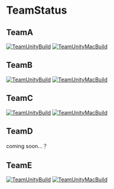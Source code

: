 # TeamStatus

## TeamA
[![TeamUnityBuild](https://github.com/VGA-Team2024/TeamA/actions/workflows/TeamUnityBuild.yml/badge.svg)](https://github.com/VGA-Team2024/TeamA/actions/workflows/TeamUnityBuild.yml)
[![TeamUnityMacBuild](https://github.com/VGA-Team2024/TeamA/actions/workflows/TeamUnityMacBuild.yml/badge.svg)](https://github.com/VGA-Team2024/TeamA/actions/workflows/TeamUnityMacBuild.yml)

## TeamB
[![TeamUnityBuild](https://github.com/VGA-Team2024/TeamB/actions/workflows/UnityBuild.yml/badge.svg)](https://github.com/VGA-Team2024/TeamB/actions/workflows/UnityBuild.yml)
[![TeamUnityMacBuild](https://github.com/VGA-Team2024/TeamB/actions/workflows/TeamUnityMacBuild.yml/badge.svg)](https://github.com/VGA-Team2024/TeamB/actions/workflows/TeamUnityMacBuild.yml)

## TeamC
[![TeamUnityBuild](https://github.com/VGA-Team2024/TeamC/actions/workflows/TeamUnityBuild.yml/badge.svg)](https://github.com/VGA-Team2024/TeamC/actions/workflows/TeamUnityBuild.yml)
[![TeamUnityMacBuild](https://github.com/VGA-Team2024/TeamC/actions/workflows/TeamUnityMacBuild.yml/badge.svg)](https://github.com/VGA-Team2024/TeamC/actions/workflows/TeamUnityMacBuild.yml)

## TeamD
coming soon...？

## TeamE
[![TeamUnityBuild](https://github.com/VGA-Team2024/TeamE/actions/workflows/TeamUnityBuild.yml/badge.svg)](https://github.com/VGA-Team2024/TeamE/actions/workflows/TeamUnityBuild.yml)
[![TeamUnityMacBuild](https://github.com/VGA-Team2024/TeamE/actions/workflows/TeamUnityMacBuild.yml/badge.svg)](https://github.com/VGA-Team2024/TeamE/actions/workflows/TeamUnityMacBuild.yml)
